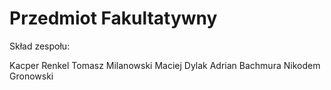 # Przedmiot Fakultatywny
Skład zespołu:

Kacper Renkel
Tomasz Milanowski
Maciej Dylak
Adrian Bachmura
Nikodem Gronowski
